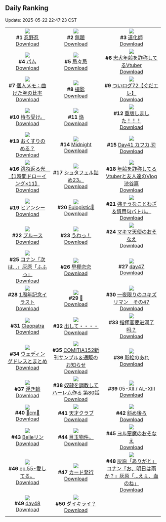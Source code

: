 ## Daily Ranking
Update: 2025-05-22 22:47:23 CST

|      |      |      |
| :----: | :----: | :----: |
| ![](https://i.pixiv.re/c/240x480/img-master/img/2025/05/20/00/00/11/130597598_p0_master1200.jpg)<br>**#1** [忍野忍](https://www.pixiv.net/artworks/130597598)<br>[Download](https://i.pixiv.re/img-original/img/2025/05/20/00/00/11/130597598_p0.png) | ![](https://i.pixiv.re/c/240x480/img-master/img/2025/05/20/00/23/37/130598883_p0_master1200.jpg)<br>**#2** [無題](https://www.pixiv.net/artworks/130598883)<br>[Download](https://i.pixiv.re/img-original/img/2025/05/20/00/23/37/130598883_p0.png) | ![](https://i.pixiv.re/c/240x480/img-master/img/2025/05/20/06/03/12/130605507_p0_master1200.jpg)<br>**#3** [道化師](https://www.pixiv.net/artworks/130605507)<br>[Download](https://i.pixiv.re/img-original/img/2025/05/20/06/03/12/130605507_p0.jpg) |
| ![](https://i.pixiv.re/c/240x480/img-master/img/2025/05/20/21/31/36/130625466_p0_master1200.jpg)<br>**#4** [パム](https://www.pixiv.net/artworks/130625466)<br>[Download](https://i.pixiv.re/img-original/img/2025/05/20/21/31/36/130625466_p0.png) | ![](https://i.pixiv.re/c/240x480/img-master/img/2025/05/20/00/00/10/130597594_p0_master1200.jpg)<br>**#5** [忌々忌](https://www.pixiv.net/artworks/130597594)<br>[Download](https://i.pixiv.re/img-original/img/2025/05/20/00/00/10/130597594_p0.png) | ![](https://i.pixiv.re/c/240x480/img-master/img/2025/05/20/21/08/21/130624556_p0_master1200.jpg)<br>**#6** [忠犬年齢を詐称してるVtuber](https://www.pixiv.net/artworks/130624556)<br>[Download](https://i.pixiv.re/img-original/img/2025/05/20/21/08/21/130624556_p0.png) |
| ![](https://i.pixiv.re/c/240x480/img-master/img/2025/05/20/06/00/07/130605416_p0_master1200.jpg)<br>**#7** [個人メモ：曲げた腕の比率](https://www.pixiv.net/artworks/130605416)<br>[Download](https://i.pixiv.re/img-original/img/2025/05/20/06/00/07/130605416_p0.jpg) | ![](https://i.pixiv.re/c/240x480/img-master/img/2025/05/20/21/28/36/130625308_p0_master1200.jpg)<br>**#8** [撮影](https://www.pixiv.net/artworks/130625308)<br>[Download](https://i.pixiv.re/img-original/img/2025/05/20/21/28/36/130625308_p0.png) | ![](https://i.pixiv.re/c/240x480/img-master/img/2025/05/20/17/03/21/130616760_p0_master1200.jpg)<br>**#9** [ついログ72【ぐだエレ】](https://www.pixiv.net/artworks/130616760)<br>[Download](https://i.pixiv.re/img-original/img/2025/05/20/17/03/21/130616760_p0.jpg) |
| ![](https://i.pixiv.re/c/240x480/img-master/img/2025/05/20/03/08/21/130603144_p0_master1200.jpg)<br>**#10** [待ち受け。](https://www.pixiv.net/artworks/130603144)<br>[Download](https://i.pixiv.re/img-original/img/2025/05/20/03/08/21/130603144_p0.jpg) | ![](https://i.pixiv.re/c/240x480/img-master/img/2025/05/21/06/13/05/130639550_p0_master1200.jpg)<br>**#11** [焔](https://www.pixiv.net/artworks/130639550)<br>[Download](https://i.pixiv.re/img-original/img/2025/05/21/06/13/05/130639550_p0.png) | ![](https://i.pixiv.re/c/240x480/img-master/img/2025/05/20/19/04/05/130620160_p0_master1200.jpg)<br>**#12** [重版しました！！！](https://www.pixiv.net/artworks/130620160)<br>[Download](https://i.pixiv.re/img-original/img/2025/05/20/19/04/05/130620160_p0.png) |
| ![](https://i.pixiv.re/c/240x480/img-master/img/2025/05/21/00/49/03/130633967_p0_master1200.jpg)<br>**#13** [おくすりのめる？](https://www.pixiv.net/artworks/130633967)<br>[Download](https://i.pixiv.re/img-original/img/2025/05/21/00/49/03/130633967_p0.jpg) | ![](https://i.pixiv.re/c/240x480/img-master/img/2025/05/21/01/10/43/130634712_p0_master1200.jpg)<br>**#14** [Midnight](https://www.pixiv.net/artworks/130634712)<br>[Download](https://i.pixiv.re/img-original/img/2025/05/21/01/10/43/130634712_p0.png) | ![](https://i.pixiv.re/c/240x480/img-master/img/2025/05/20/06/35/04/130605977_p0_master1200.jpg)<br>**#15** [Day41 カフカ,刃](https://www.pixiv.net/artworks/130605977)<br>[Download](https://i.pixiv.re/img-original/img/2025/05/20/06/35/04/130605977_p0.jpg) |
| ![](https://i.pixiv.re/c/240x480/img-master/img/2025/05/21/00/01/11/130631991_p0_master1200.jpg)<br>**#16** [跳ね返る光　【1時間ドローイング×11】](https://www.pixiv.net/artworks/130631991)<br>[Download](https://i.pixiv.re/img-original/img/2025/05/21/00/01/11/130631991_p0.png) | ![](https://i.pixiv.re/c/240x480/img-master/img/2025/05/20/22/55/47/130629003_p0_master1200.jpg)<br>**#17** [シュタフェル詰め23。](https://www.pixiv.net/artworks/130629003)<br>[Download](https://i.pixiv.re/img-original/img/2025/05/20/22/55/47/130629003_p0.png) | ![](https://i.pixiv.re/c/240x480/img-master/img/2025/05/21/21/17/09/130658821_p0_master1200.jpg)<br>**#18** [年齢を詐称してるVtuberと友人達のVlog渋谷篇](https://www.pixiv.net/artworks/130658821)<br>[Download](https://i.pixiv.re/img-original/img/2025/05/21/21/17/09/130658821_p0.png) |
| ![](https://i.pixiv.re/c/240x480/img-master/img/2025/05/21/19/00/01/130653677_p0_master1200.jpg)<br>**#19** [ヒアンシー](https://www.pixiv.net/artworks/130653677)<br>[Download](https://i.pixiv.re/img-original/img/2025/05/21/19/00/01/130653677_p0.jpg) | ![](https://i.pixiv.re/c/240x480/img-master/img/2025/05/21/19/30/01/130654681_p0_master1200.jpg)<br>**#20** [Eulogistic🦋](https://www.pixiv.net/artworks/130654681)<br>[Download](https://i.pixiv.re/img-original/img/2025/05/21/19/30/01/130654681_p0.png) | ![](https://i.pixiv.re/c/240x480/img-master/img/2025/05/21/07/44/24/130640908_p0_master1200.jpg)<br>**#21** [強そうなことわざ＆慣用句バトル。](https://www.pixiv.net/artworks/130640908)<br>[Download](https://i.pixiv.re/img-original/img/2025/05/21/07/44/24/130640908_p0.jpg) |
| ![](https://i.pixiv.re/c/240x480/img-master/img/2025/05/20/00/30/04/130599123_p0_master1200.jpg)<br>**#22** [プルース](https://www.pixiv.net/artworks/130599123)<br>[Download](https://i.pixiv.re/img-original/img/2025/05/20/00/30/04/130599123_p0.jpg) | ![](https://i.pixiv.re/c/240x480/img-master/img/2025/05/20/00/00/20/130597674_p0_master1200.jpg)<br>**#23** [うわっ！](https://www.pixiv.net/artworks/130597674)<br>[Download](https://i.pixiv.re/img-original/img/2025/05/20/00/00/20/130597674_p0.jpg) | ![](https://i.pixiv.re/c/240x480/img-master/img/2025/05/20/00/00/21/130597682_p0_master1200.jpg)<br>**#24** [マキマ天使のおそなえ](https://www.pixiv.net/artworks/130597682)<br>[Download](https://i.pixiv.re/img-original/img/2025/05/20/00/00/21/130597682_p0.png) |
| ![](https://i.pixiv.re/c/240x480/img-master/img/2025/05/20/16/58/53/130616570_p0_master1200.jpg)<br>**#25** [コナン「次は…」灰原「ふふっ」](https://www.pixiv.net/artworks/130616570)<br>[Download](https://i.pixiv.re/img-original/img/2025/05/20/16/58/53/130616570_p0.jpg) | ![](https://i.pixiv.re/c/240x480/img-master/img/2025/05/21/18/52/47/130653504_p0_master1200.jpg)<br>**#26** [早椰恋恋](https://www.pixiv.net/artworks/130653504)<br>[Download](https://i.pixiv.re/img-original/img/2025/05/21/18/52/47/130653504_p0.jpg) | ![](https://i.pixiv.re/c/240x480/img-master/img/2025/05/21/00/31/38/130633363_p0_master1200.jpg)<br>**#27** [day47](https://www.pixiv.net/artworks/130633363)<br>[Download](https://i.pixiv.re/img-original/img/2025/05/21/00/31/38/130633363_p0.jpg) |
| ![](https://i.pixiv.re/c/240x480/img-master/img/2025/05/21/00/30/03/130633264_p0_master1200.jpg)<br>**#28** [1周年記念イラスト](https://www.pixiv.net/artworks/130633264)<br>[Download](https://i.pixiv.re/img-original/img/2025/05/21/00/30/03/130633264_p0.png) | ![](https://i.pixiv.re/c/240x480/img-master/img/2025/05/20/00/10/49/130598383_p0_master1200.jpg)<br>**#29** [🌟](https://www.pixiv.net/artworks/130598383)<br>[Download](https://i.pixiv.re/img-original/img/2025/05/20/00/10/49/130598383_p0.jpg) | ![](https://i.pixiv.re/c/240x480/img-master/img/2025/05/21/17/49/41/130651578_p0_master1200.jpg)<br>**#30** [一夜限りのユキズリマン　その47](https://www.pixiv.net/artworks/130651578)<br>[Download](https://i.pixiv.re/img-original/img/2025/05/21/17/49/41/130651578_p0.png) |
| ![](https://i.pixiv.re/c/240x480/img-master/img/2025/05/21/00/00/48/130631933_p0_master1200.jpg)<br>**#31** [Cleopatra](https://www.pixiv.net/artworks/130631933)<br>[Download](https://i.pixiv.re/img-original/img/2025/05/21/00/00/48/130631933_p0.jpg) | ![](https://i.pixiv.re/c/240x480/img-master/img/2025/05/20/00/47/32/130599703_p0_master1200.jpg)<br>**#32** [出して・・・・](https://www.pixiv.net/artworks/130599703)<br>[Download](https://i.pixiv.re/img-original/img/2025/05/20/00/47/32/130599703_p0.jpg) | ![](https://i.pixiv.re/c/240x480/img-master/img/2025/05/20/10/02/35/130609163_p0_master1200.jpg)<br>**#33** [指挥官要进洞了吗？](https://www.pixiv.net/artworks/130609163)<br>[Download](https://i.pixiv.re/img-original/img/2025/05/20/10/02/35/130609163_p0.jpg) |
| ![](https://i.pixiv.re/c/240x480/img-master/img/2025/05/20/00/16/40/130598623_p0_master1200.jpg)<br>**#34** [ウェディングドレスとまとめ](https://www.pixiv.net/artworks/130598623)<br>[Download](https://i.pixiv.re/img-original/img/2025/05/20/00/16/40/130598623_p0.jpg) | ![](https://i.pixiv.re/c/240x480/img-master/img/2025/05/20/18/26/53/130619011_p0_master1200.jpg)<br>**#35** [COMITIA152新刊サンプル＆通販のお知らせ](https://www.pixiv.net/artworks/130619011)<br>[Download](https://i.pixiv.re/img-original/img/2025/05/20/18/26/53/130619011_p0.jpg) | ![](https://i.pixiv.re/c/240x480/img-master/img/2025/05/20/17/25/56/130617234_p0_master1200.jpg)<br>**#36** [影絵のあれ](https://www.pixiv.net/artworks/130617234)<br>[Download](https://i.pixiv.re/img-original/img/2025/05/20/17/25/56/130617234_p0.jpg) |
| ![](https://i.pixiv.re/c/240x480/img-master/img/2025/05/21/12/21/48/130645460_p0_master1200.jpg)<br>**#37** [浮き輪](https://www.pixiv.net/artworks/130645460)<br>[Download](https://i.pixiv.re/img-original/img/2025/05/21/12/21/48/130645460_p0.png) | ![](https://i.pixiv.re/c/240x480/img-master/img/2025/05/20/18/01/00/130618285_p0_master1200.jpg)<br>**#38** [奴隷を調教してハーレム作る 第80話](https://www.pixiv.net/artworks/130618285)<br>[Download](https://i.pixiv.re/img-original/img/2025/05/20/18/01/00/130618285_p0.jpg) | ![](https://i.pixiv.re/c/240x480/img-master/img/2025/05/21/21/11/52/130598101_p0_master1200.jpg)<br>**#39** [05-ⅩII / AL-ⅩIII](https://www.pixiv.net/artworks/130598101)<br>[Download](https://i.pixiv.re/img-original/img/2025/05/21/21/11/52/130598101_p0.png) |
| ![](https://i.pixiv.re/c/240x480/img-master/img/2025/05/20/21/50/47/130626174_p0_master1200.jpg)<br>**#40** [🩵cm🩷](https://www.pixiv.net/artworks/130626174)<br>[Download](https://i.pixiv.re/img-original/img/2025/05/20/21/50/47/130626174_p0.png) | ![](https://i.pixiv.re/c/240x480/img-master/img/2025/05/21/00/28/41/130633208_p0_master1200.jpg)<br>**#41** [天才クラブ](https://www.pixiv.net/artworks/130633208)<br>[Download](https://i.pixiv.re/img-original/img/2025/05/21/00/28/41/130633208_p0.jpg) | ![](https://i.pixiv.re/c/240x480/img-master/img/2025/05/21/00/55/57/130634181_p0_master1200.jpg)<br>**#42** [斜め後ろ](https://www.pixiv.net/artworks/130634181)<br>[Download](https://i.pixiv.re/img-original/img/2025/05/21/00/55/57/130634181_p0.jpg) |
| ![](https://i.pixiv.re/c/240x480/img-master/img/2025/05/20/00/18/31/130598693_p0_master1200.jpg)<br>**#43** [Belleリン](https://www.pixiv.net/artworks/130598693)<br>[Download](https://i.pixiv.re/img-original/img/2025/05/20/00/18/31/130598693_p0.jpg) | ![](https://i.pixiv.re/c/240x480/img-master/img/2025/05/21/19/08/50/130653625_p0_master1200.jpg)<br>**#44** [目玉物件。](https://www.pixiv.net/artworks/130653625)<br>[Download](https://i.pixiv.re/img-original/img/2025/05/21/19/08/50/130653625_p0.jpg) | ![](https://i.pixiv.re/c/240x480/img-master/img/2025/05/21/00/00/14/130631757_p0_master1200.jpg)<br>**#45** [ヨル悪魔のおそなえ](https://www.pixiv.net/artworks/130631757)<br>[Download](https://i.pixiv.re/img-original/img/2025/05/21/00/00/14/130631757_p0.png) |
| ![](https://i.pixiv.re/c/240x480/img-master/img/2025/05/21/19/55/13/130655484_p0_master1200.jpg)<br>**#46** [ep.55-愛してる。](https://www.pixiv.net/artworks/130655484)<br>[Download](https://i.pixiv.re/img-original/img/2025/05/21/19/55/13/130655484_p0.jpg) | ![](https://i.pixiv.re/c/240x480/img-master/img/2025/05/21/20/56/21/130657775_p0_master1200.jpg)<br>**#47** [カード発行](https://www.pixiv.net/artworks/130657775)<br>[Download](https://i.pixiv.re/img-original/img/2025/05/21/20/56/21/130657775_p0.png) | ![](https://i.pixiv.re/c/240x480/img-master/img/2025/05/21/14/37/24/130647797_p0_master1200.jpg)<br>**#48** [灰原「ありがと」コナン「お、明日は雨か？」灰原「…えぇ、血のね」](https://www.pixiv.net/artworks/130647797)<br>[Download](https://i.pixiv.re/img-original/img/2025/05/21/14/37/24/130647797_p0.jpg) |
| ![](https://i.pixiv.re/c/240x480/img-master/img/2025/05/21/01/23/51/130635099_p0_master1200.jpg)<br>**#49** [day48](https://www.pixiv.net/artworks/130635099)<br>[Download](https://i.pixiv.re/img-original/img/2025/05/21/01/23/51/130635099_p0.jpg) | ![](https://i.pixiv.re/c/240x480/img-master/img/2025/05/20/18/07/16/130618533_p0_master1200.jpg)<br>**#50** [ダイキライ？](https://www.pixiv.net/artworks/130618533)<br>[Download](https://i.pixiv.re/img-original/img/2025/05/20/18/07/16/130618533_p0.jpg) |
|      |
